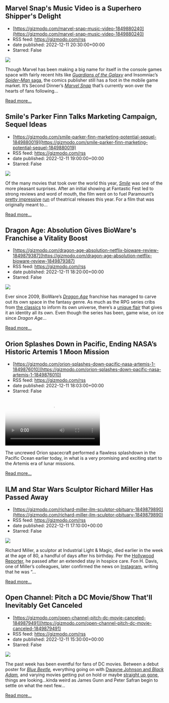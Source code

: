## Marvel Snap's Music Video is a Superhero Shipper's Delight
 - [https://gizmodo.com/marvel-snap-music-video-1849880240](https://gizmodo.com/marvel-snap-music-video-1849880240)
 - RSS feed: https://gizmodo.com/rss
 - date published: 2022-12-11 20:30:00+00:00
 - Starred: False

<img src="https://i.kinja-img.com/gawker-media/image/upload/s--ODV4aKDp--/c_fit,fl_progressive,q_80,w_636/cd63a370bd12212b42850717bdd32a50.png" /><p>Though Marvel has been making a big name for itself in the console games space with fairly recent hits like <a href="https://gizmodo.com/guardians-of-the-galaxys-twist-on-the-dad-game-boom-is-1847985476"><em>Guardians of the Galaxy</em></a><em> </em>and Insomniac’s <a href="https://gizmodo.com/insomniacs-next-spider-man-game-will-bring-bring-venom-1847645866"><em>Spider-Man </em>saga</a>, the comics publisher still has a foot in the mobile game market. It’s Second Dinner’s <a href="https://kotaku.com/marvel-snap-best-deck-pool-explained-level-tier-rewards-1849702430"><em>Marvel Snap</em></a><em> </em>that’s currently won over the hearts of fans following…</p><p><a href="https://gizmodo.com/marvel-snap-music-video-1849880240">Read more...</a></p>

## Smile's Parker Finn Talks Marketing Campaign, Sequel Ideas
 - [https://gizmodo.com/smile-parker-finn-marketing-potential-sequel-1849880019](https://gizmodo.com/smile-parker-finn-marketing-potential-sequel-1849880019)
 - RSS feed: https://gizmodo.com/rss
 - date published: 2022-12-11 19:00:00+00:00
 - Starred: False

<img src="https://i.kinja-img.com/gawker-media/image/upload/s--7o9fsYg3--/c_fit,fl_progressive,q_80,w_636/9147e877dd3590142288eaf79a401997.jpg" /><p>Of the many movies that took over the world this year, <a href="https://gizmodo.com/smile-movie-review-horror-paramount-sosie-bacon-demon-1849572166"><em>Smile</em></a><em> </em>was one of the more pleasant surprises. After an initial showing at Fantastic Fest led to strong reviews and word of mouth, the film went on to fuel Paramount’s <a href="https://gizmodo.com/top-gun-maverick-tom-cruise-box-office-1848992052">pretty impressive</a> <a href="https://gizmodo.com/sonic-the-hedgehog-2-box-office-report-1848774975">run</a> of theatrical releases this year. For a film that was originally meant to…</p><p><a href="https://gizmodo.com/smile-parker-finn-marketing-potential-sequel-1849880019">Read more...</a></p>

## Dragon Age: Absolution Gives BioWare's Franchise a Vitality Boost
 - [https://gizmodo.com/dragon-age-absolution-netflix-bioware-review-1849879387](https://gizmodo.com/dragon-age-absolution-netflix-bioware-review-1849879387)
 - RSS feed: https://gizmodo.com/rss
 - date published: 2022-12-11 18:20:00+00:00
 - Starred: False

<img src="https://i.kinja-img.com/gawker-media/image/upload/s--AKaYZfyu--/c_fit,fl_progressive,q_80,w_636/f064d5673f468eaf2416eaf4aaa8f240.jpg" /><p>Ever since 2009, BioWare’s <a href="https://gizmodo.com/dragon-age-exciting-future-bioware-ea-1849049681"><em>Dragon Age</em></a><em> </em>franchise has managed to carve out its own space in the fantasy genre. As much as the RPG series cribs from <a href="https://gizmodo.com/one-dnd-racism-rpg-stereotypes-dungeons-dragons-wotc-1849531852">the classics</a> to inform its own universe, there’s a <a href="https://kotaku.com/dragon-age-inquisition-saved-my-life-1845717274">unique flair</a> that gives it an identity all its own. Even though the series has been, game wise, on ice since <em>Dragon Age</em>…</p><p><a href="https://gizmodo.com/dragon-age-absolution-netflix-bioware-review-1849879387">Read more...</a></p>

## Orion Splashes Down in Pacific, Ending NASA’s Historic Artemis 1 Moon Mission
 - [https://gizmodo.com/orion-splashes-down-pacific-nasa-artemis-1-1849876010](https://gizmodo.com/orion-splashes-down-pacific-nasa-artemis-1-1849876010)
 - RSS feed: https://gizmodo.com/rss
 - date published: 2022-12-11 18:03:00+00:00
 - Starred: False

<video loop="" poster="https://i.kinja-img.com/gawker-media/image/upload/s--aOTHzDAJ--/c_fit,fl_progressive,q_80,w_636/a3ac75d5e508572e52df2c77cea61b9f.jpg"><source src="https://i.kinja-img.com/gawker-media/image/upload/s--Vhwbwl0h--/c_fit,fl_progressive,q_80,w_636/a3ac75d5e508572e52df2c77cea61b9f.mp4" type="video/mp4" /></video><p>The uncrewed Orion spacecraft performed a flawless splashdown in the Pacific Ocean earlier today, in what is a very promising and exciting start to the Artemis era of lunar missions.<br /></p><p><a href="https://gizmodo.com/orion-splashes-down-pacific-nasa-artemis-1-1849876010">Read more...</a></p>

## ILM and Star Wars Sculptor Richard Miller Has Passed Away
 - [https://gizmodo.com/richard-miller-ilm-sculptor-obituary-1849879890](https://gizmodo.com/richard-miller-ilm-sculptor-obituary-1849879890)
 - RSS feed: https://gizmodo.com/rss
 - date published: 2022-12-11 17:10:00+00:00
 - Starred: False

<img src="https://i.kinja-img.com/gawker-media/image/upload/s--BDsjP2Iw--/c_fit,fl_progressive,q_80,w_636/4862f0e90094add16f45e85266c630ed.jpg" /><p>Richard Miller, a sculptor at Industrial Light &amp; Magic, died earlier in the week at the age of 80, a handful of days after his birthday. Per the <a href="https://www.hollywoodreporter.com/movies/movie-news/richard-miller-dead-ilm-sculptor-star-wars-1235279457/" rel="noopener noreferrer" target="_blank">Hollywood Reporter</a>, he passed after an extended stay in hospice care. Fon H. Davis, one of Miller’s colleagues, later confirmed the news on <a href="https://www.instagram.com/p/Cl_z2pNvJ-v/?hl=en" rel="noopener noreferrer" target="_blank">Instagram</a>, writing that he was “…</p><p><a href="https://gizmodo.com/richard-miller-ilm-sculptor-obituary-1849879890">Read more...</a></p>

## Open Channel: Pitch a DC Movie/Show That'll Inevitably Get Canceled
 - [https://gizmodo.com/open-channel-pitch-dc-movie-canceled-1849879491](https://gizmodo.com/open-channel-pitch-dc-movie-canceled-1849879491)
 - RSS feed: https://gizmodo.com/rss
 - date published: 2022-12-11 15:30:00+00:00
 - Starred: False

<img src="https://i.kinja-img.com/gawker-media/image/upload/s--tMFsV2J5--/c_fit,fl_progressive,q_80,w_636/9b2404c38b6ad072dd392601fa98eded.jpg" /><p>The past week has been eventful for fans of DC movies. Between a debut poster for <a href="https://gizmodo.com/blue-beetle-solo-movie-dc-comics-warner-bros-1849852605"><em>Blue Beetle</em></a><em>, </em>everything going on with <a href="https://gizmodo.com/dc-black-adam-box-office-flop-dwayne-johnson-the-rock-1849866587">Dwayne Johnson and </a><a href="https://gizmodo.com/dc-black-adam-box-office-flop-dwayne-johnson-the-rock-1849866587"><em>Black Adam</em></a><em>, </em>and varying movies getting put on hold or maybe <a href="https://gizmodo.com/wonder-woman-3-dead-cancel-warner-bros-dc-patty-jenkins-1849866873">straight up gone</a>, things are looking...kinda weird as James Gunn and Peter Safran begin to settle on what the next few…</p><p><a href="https://gizmodo.com/open-channel-pitch-dc-movie-canceled-1849879491">Read more...</a></p>
